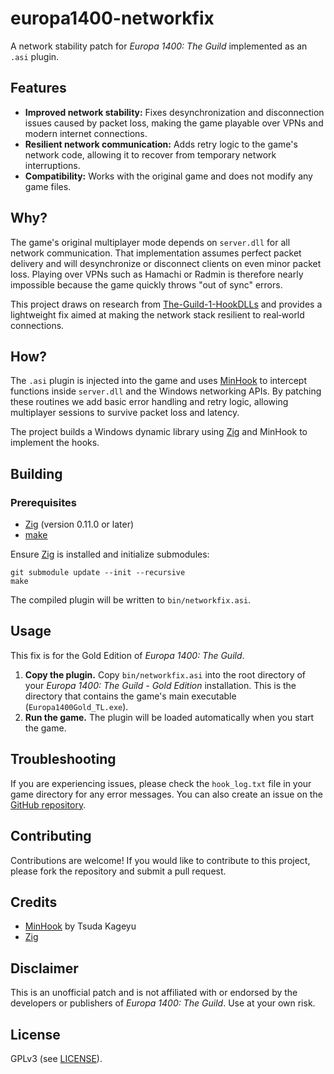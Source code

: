 # europa1400-networkfix

A network stability patch for *Europa 1400: The Guild* implemented as an `.asi` plugin.

## Features

- **Improved network stability:** Fixes desynchronization and disconnection issues caused by packet loss, making the game playable over VPNs and modern internet connections.
- **Resilient network communication:** Adds retry logic to the game's network code, allowing it to recover from temporary network interruptions.
- **Compatibility:** Works with the original game and does not modify any game files.

## Why?

The game's original multiplayer mode depends on `server.dll` for all network
communication.  That implementation assumes perfect packet delivery and will
desynchronize or disconnect clients on even minor packet loss.  Playing over
VPNs such as Hamachi or Radmin is therefore nearly impossible because the game
quickly throws "out of sync" errors.

This project draws on research from [The-Guild-1-HookDLLs](https://github.com/maci0/The-Guild-1-HookDLLs)
and provides a lightweight fix aimed at making the network stack resilient to
real‑world connections.

## How?

The `.asi` plugin is injected into the game and uses
[MinHook](https://github.com/TsudaKageyu/minhook) to intercept functions inside
`server.dll` and the Windows networking APIs.  By patching these routines we add
basic error handling and retry logic, allowing multiplayer sessions to survive
packet loss and latency.

The project builds a Windows dynamic library using [Zig](https://ziglang.org/)
and MinHook to implement the hooks.

## Building

### Prerequisites

- [Zig](https://ziglang.org/) (version 0.11.0 or later)
- [make](https://www.gnu.org/software/make/)

Ensure [Zig](https://ziglang.org/) is installed and initialize submodules:

```
git submodule update --init --recursive
make
```

The compiled plugin will be written to `bin/networkfix.asi`.

## Usage

This fix is for the Gold Edition of *Europa 1400: The Guild*.

1. **Copy the plugin.** Copy `bin/networkfix.asi` into the root directory of your *Europa 1400: The Guild - Gold Edition* installation. This is the directory that contains the game's main executable (`Europa1400Gold_TL.exe`).
2. **Run the game.** The plugin will be loaded automatically when you start the game.

## Troubleshooting

If you are experiencing issues, please check the `hook_log.txt` file in your game directory for any error messages. You can also create an issue on the [GitHub repository](https://github.com/maci0/europa1400-networkfix/issues).

## Contributing

Contributions are welcome! If you would like to contribute to this project, please fork the repository and submit a pull request.

## Credits

- [MinHook](https://github.com/TsudaKageyu/minhook) by Tsuda Kageyu
- [Zig](https://ziglang.org/)

## Disclaimer

This is an unofficial patch and is not affiliated with or endorsed by the developers or publishers of *Europa 1400: The Guild*. Use at your own risk.

## License

GPLv3 (see [LICENSE](LICENSE)).
